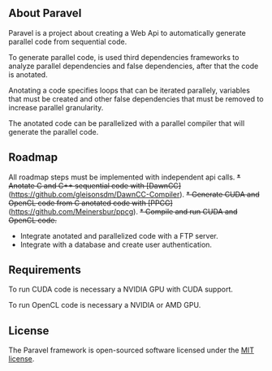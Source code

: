 ## About Paravel
Paravel is a project about creating a Web Api to automatically generate parallel code from sequential code.

To generate parallel code, is used third dependencies frameworks to analyze parallel dependencies and false dependencies, after that the code is anotated.

Anotating a code specifies loops that can be iterated parallely, variables that must be created and other false dependencies that must be removed to increase parallel granularity.

The anotated code can be parallelized with a parallel compiler that will generate the parallel code.

## Roadmap
All roadmap steps must be implemented with independent api calls.
~~* Anotate C and C++ sequential code with [DawnCC]~~(https://github.com/gleisonsdm/DawnCC-Compiler).
~~* Generate CUDA and OpenCL code from C anotated code with [PPCG]~~(https://github.com/Meinersbur/ppcg).
~~* Compile and run CUDA and OpenCL code.~~
* Integrate anotated and parallelized code with a FTP server.
* Integrate with a database and create user authentication.

## Requirements
To run CUDA code is necessary a NVIDIA GPU with CUDA support.

To run OpenCL code is necessary a NVIDIA or AMD GPU.

## License
The Paravel framework is open-sourced software licensed under the [MIT license](https://opensource.org/licenses/MIT).
